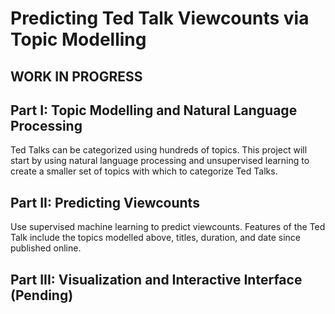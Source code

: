 # Predicting Ted Talk Viewcounts via Topic Modelling
## WORK IN PROGRESS

## Part I: Topic Modelling and Natural Language Processing
Ted Talks can be categorized using hundreds of topics. This project will start by using natural language processing and unsupervised learning to create a smaller set of topics with which to categorize Ted Talks.

## Part II: Predicting Viewcounts
Use supervised machine learning to predict viewcounts. Features of the Ted Talk include the topics modelled above, titles, duration, and date since published online.

## Part III: Visualization and Interactive Interface (Pending)
